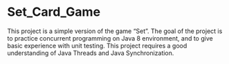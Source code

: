 # Set_Card_Game
This project is a simple version of the game “Set”. 
The goal of the project is to practice concurrent programming on Java 8 environment, and to give
basic experience with unit testing. This project requires a good understanding of Java Threads and
Java Synchronization.
